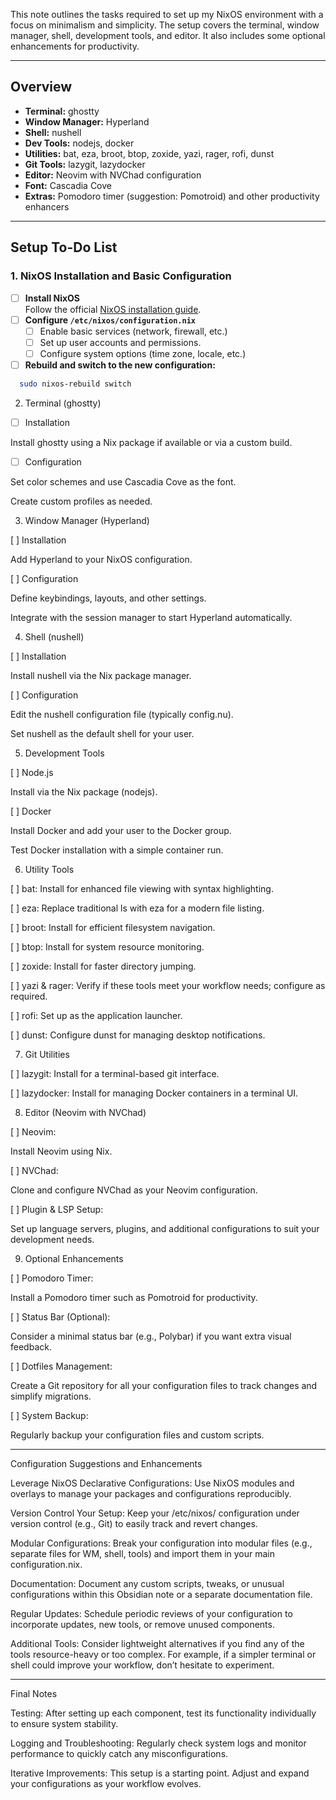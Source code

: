 This note outlines the tasks required to set up my NixOS environment with a focus on minimalism and simplicity. The setup covers the terminal, window manager, shell, development tools, and editor. It also includes some optional enhancements for productivity.

---

## Overview

- **Terminal:** ghostty
- **Window Manager:** Hyperland
- **Shell:** nushell
- **Dev Tools:** nodejs, docker
- **Utilities:** bat, eza, broot, btop, zoxide, yazi, rager, rofi, dunst
- **Git Tools:** lazygit, lazydocker
- **Editor:** Neovim with NVChad configuration
- **Font:** Cascadia Cove
- **Extras:** Pomodoro timer (suggestion: Pomotroid) and other productivity enhancers

---

## Setup To-Do List

### 1. NixOS Installation and Basic Configuration
- [ ] **Install NixOS**  
  Follow the official [NixOS installation guide](https://nixos.org/manual/nixos/stable/#sec-installation).
- [ ] **Configure `/etc/nixos/configuration.nix`**  
  - [ ] Enable basic services (network, firewall, etc.)
  - [ ] Set up user accounts and permissions.
  - [ ] Configure system options (time zone, locale, etc.)
- [ ] **Rebuild and switch to the new configuration:**  
```bash
  sudo nixos-rebuild switch
```

2. Terminal (ghostty)

- [ ] Installation

Install ghostty using a Nix package if available or via a custom build.


- [ ] Configuration

Set color schemes and use Cascadia Cove as the font.

Create custom profiles as needed.


3. Window Manager (Hyperland)

[ ] Installation

Add Hyperland to your NixOS configuration.


[ ] Configuration

Define keybindings, layouts, and other settings.

Integrate with the session manager to start Hyperland automatically.



4. Shell (nushell)

[ ] Installation

Install nushell via the Nix package manager.


[ ] Configuration

Edit the nushell configuration file (typically config.nu).

Set nushell as the default shell for your user.



5. Development Tools

[ ] Node.js

Install via the Nix package (nodejs).


[ ] Docker

Install Docker and add your user to the Docker group.

Test Docker installation with a simple container run.



6. Utility Tools

[ ] bat: Install for enhanced file viewing with syntax highlighting.

[ ] eza: Replace traditional ls with eza for a modern file listing.

[ ] broot: Install for efficient filesystem navigation.

[ ] btop: Install for system resource monitoring.

[ ] zoxide: Install for faster directory jumping.

[ ] yazi & rager: Verify if these tools meet your workflow needs; configure as required.

[ ] rofi: Set up as the application launcher.

[ ] dunst: Configure dunst for managing desktop notifications.


7. Git Utilities

[ ] lazygit: Install for a terminal-based git interface.

[ ] lazydocker: Install for managing Docker containers in a terminal UI.


8. Editor (Neovim with NVChad)

[ ] Neovim:

Install Neovim using Nix.


[ ] NVChad:

Clone and configure NVChad as your Neovim configuration.


[ ] Plugin & LSP Setup:

Set up language servers, plugins, and additional configurations to suit your development needs.



9. Optional Enhancements

[ ] Pomodoro Timer:

Install a Pomodoro timer such as Pomotroid for productivity.


[ ] Status Bar (Optional):

Consider a minimal status bar (e.g., Polybar) if you want extra visual feedback.


[ ] Dotfiles Management:

Create a Git repository for all your configuration files to track changes and simplify migrations.


[ ] System Backup:

Regularly backup your configuration files and custom scripts.




---

Configuration Suggestions and Enhancements

Leverage NixOS Declarative Configurations:
Use NixOS modules and overlays to manage your packages and configurations reproducibly.

Version Control Your Setup:
Keep your /etc/nixos/ configuration under version control (e.g., Git) to easily track and revert changes.

Modular Configurations:
Break your configuration into modular files (e.g., separate files for WM, shell, tools) and import them in your main configuration.nix.

Documentation:
Document any custom scripts, tweaks, or unusual configurations within this Obsidian note or a separate documentation file.

Regular Updates:
Schedule periodic reviews of your configuration to incorporate updates, new tools, or remove unused components.

Additional Tools:
Consider lightweight alternatives if you find any of the tools resource-heavy or too complex. For example, if a simpler terminal or shell could improve your workflow, don’t hesitate to experiment.



---

Final Notes

Testing:
After setting up each component, test its functionality individually to ensure system stability.

Logging and Troubleshooting:
Regularly check system logs and monitor performance to quickly catch any misconfigurations.

Iterative Improvements:
This setup is a starting point. Adjust and expand your configurations as your workflow evolves.

